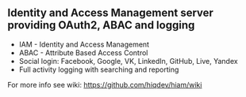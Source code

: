 Identity and Access Management server providing OAuth2, ABAC and logging
------------------------------------------------------------------------

- IAM - Identity and Access Management
- ABAC - Attribute Based Access Control
- Social login: Facebook, Google, VK, LinkedIn, GitHub, Live, Yandex
- Full activity logging with searching and reporting


For more info see wiki:
https://github.com/hiqdev/hiam/wiki